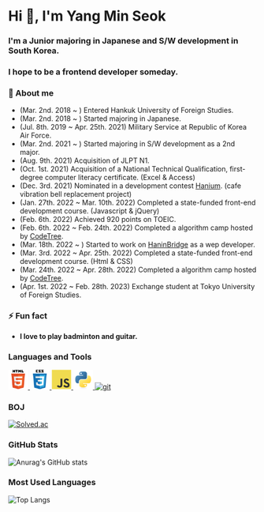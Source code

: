 <h1 align="left">Hi 👋, I'm Yang Min Seok</h1>
<h3 align="left">I'm a Junior majoring in Japanese and S/W development in South Korea.</h3>
<h3 align="left">I hope to be a frontend developer someday.</h3>
<h3 align="left">🔭 About me</h3>

- (Mar. 2nd. 2018 ~ ) Entered Hankuk University of Foreign Studies.
- (Mar. 2nd. 2018 ~ ) Started majoring in Japanese.
- (Jul. 8th. 2019 ~ Apr. 25th. 2021) Military Service at Republic of Korea Air Force.
- (Mar. 2nd. 2021 ~ ) Started majoring in S/W development as a 2nd major.
- (Aug. 9th. 2021) Acquisition of JLPT N1.
- (Oct. 1st. 2021) Acquisition of a National Technical Qualification, first-degree computer literacy certificate. (Excel & Access)
- (Dec. 3rd. 2021) Nominated in a development contest [Hanium](https://github.com/2jaebbang/Hanium-SmartBell). (cafe vibration bell replacement project)
- (Jan. 27th. 2022 ~ Mar. 10th. 2022) Completed a state-funded front-end development course. (Javascript & jQuery)
- (Feb. 6th. 2022) Achieved 920 points on TOEIC.
- (Feb. 6th. 2022 ~ Feb. 24th. 2022) Completed a algorithm camp hosted by [CodeTree](https://www.codetree.ai/).
- (Mar. 18th. 2022 ~ ) Started to work on [HaninBridge](https://www.haninbridge.com) as a wep developer.
- (Mar. 3rd. 2022 ~ Apr. 25th. 2022) Completed a state-funded front-end development course. (Html & CSS)
- (Mar. 24th. 2022 ~ Apr. 28th. 2022) Completed a algorithm camp hosted by [CodeTree](https://www.codetree.ai/).
- (Apr. 1st. 2022 ~ Feb. 28th. 2023) Exchange student at Tokyo University of Foreign Studies.

<h3 align="left">⚡ Fun fact </h3>

- **I love to play badminton and guitar.**

<h3 align="left">Languages and Tools</h3>
<p align="left">  <a href="https://www.w3.org/html/" target="_blank" rel="noreferrer"> <img src="https://raw.githubusercontent.com/devicons/devicon/master/icons/html5/html5-original-wordmark.svg" alt="html5" width="40" height="40"/> </a> <a href="https://www.w3schools.com/css/" target="_blank" rel="noreferrer"> <img src="https://raw.githubusercontent.com/devicons/devicon/master/icons/css3/css3-original-wordmark.svg" alt="css3" width="40" height="40"/> </a> <a href="https://developer.mozilla.org/en-US/docs/Web/JavaScript" target="_blank" rel="noreferrer"> <img src="https://raw.githubusercontent.com/devicons/devicon/master/icons/javascript/javascript-original.svg" alt="javascript" width="40" height="40"/> </a> <a href="https://www.python.org" target="_blank" rel="noreferrer"> <img src="https://raw.githubusercontent.com/devicons/devicon/master/icons/python/python-original.svg" alt="python" width="40" height="40"/> </a> <a href="https://git-scm.com/" target="_blank" rel="noreferrer"> <img src="https://www.vectorlogo.zone/logos/git-scm/git-scm-icon.svg" alt="git" width="40" height="40"/> </a></p>

<h3 align="left">BOJ</h3>

[![Solved.ac](http://mazassumnida.wtf/api/v2/generate_badge?boj=kurooru)](https://solved.ac/kurooru)

<h3 align="left">GitHub Stats</h3>

![Anurag's GitHub stats](https://github-readme-stats.vercel.app/api?username=Yang-Min-Seok&show_icons=true&theme=tokyonight)

<h3 align="left">Most Used Languages</h3>

![Top Langs](https://github-readme-stats.vercel.app/api/top-langs/?username=Yang-Min-Seok&layout=compact&theme=tokyonight)
